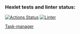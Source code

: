 ### Hexlet tests and linter status:
[![Actions Status](https://github.com/pyhton-delevoper/python-project-52/workflows/hexlet-check/badge.svg)](https://github.com/pyhton-delevoper/python-project-52/actions)
[![Linter](https://github.com/pyhton-delevoper/python-project-52/workflows/lint/badge.svg)](https://github.com/pyhton-delevoper/python-project-52/actions)

[Task-manager](task-manager-production-1fb5.up.railway.app)

